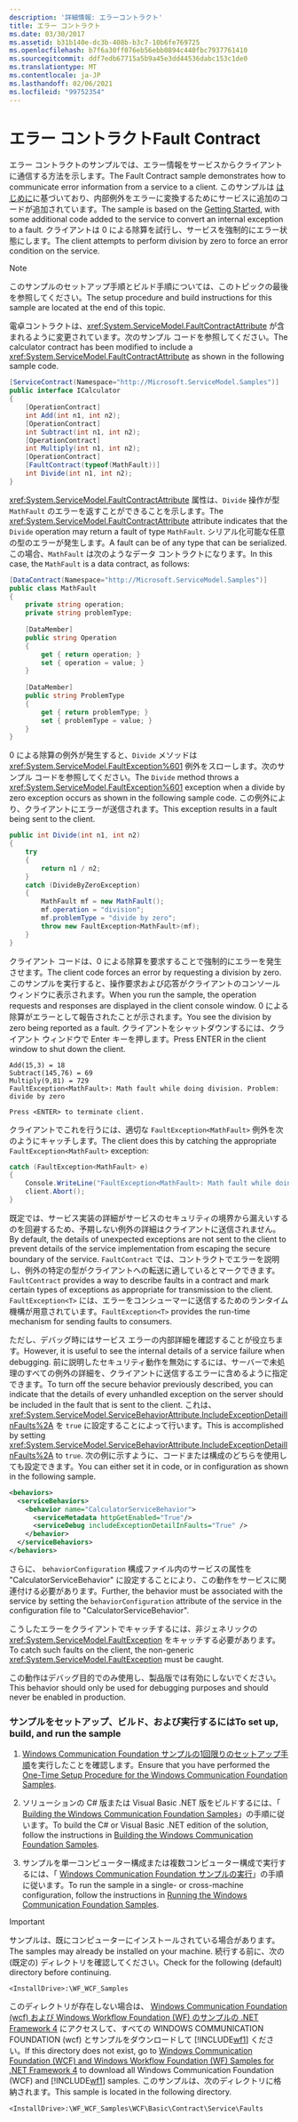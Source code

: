 ```yaml
---
description: '詳細情報: エラーコントラクト'
title: エラー コントラクト
ms.date: 03/30/2017
ms.assetid: b31b140e-dc3b-408b-b3c7-10b6fe769725
ms.openlocfilehash: b7f6a30ff076eb56ebb0894c440fbc7937761410
ms.sourcegitcommit: ddf7edb67715a5b9a45e3dd44536dabc153c1de0
ms.translationtype: MT
ms.contentlocale: ja-JP
ms.lasthandoff: 02/06/2021
ms.locfileid: "99752354"
---
```

# <a name="fault-contract"></a><span data-ttu-id="a551f-103">エラー コントラクト</span><span class="sxs-lookup"><span data-stu-id="a551f-103">Fault Contract</span></span>

<span data-ttu-id="a551f-104">エラー コントラクトのサンプルでは、エラー情報をサービスからクライアントに通信する方法を示します。</span><span class="sxs-lookup"><span data-stu-id="a551f-104">The Fault Contract sample demonstrates how to communicate error information from a service to a client.</span></span> <span data-ttu-id="a551f-105">このサンプルは [はじめに](getting-started-sample.md)に基づいており、内部例外をエラーに変換するためにサービスに追加のコードが追加されています。</span><span class="sxs-lookup"><span data-stu-id="a551f-105">The sample is based on the [Getting Started](getting-started-sample.md), with some additional code added to the service to convert an internal exception to a fault.</span></span> <span data-ttu-id="a551f-106">クライアントは 0 による除算を試行し、サービスを強制的にエラー状態にします。</span><span class="sxs-lookup"><span data-stu-id="a551f-106">The client attempts to perform division by zero to force an error condition on the service.</span></span>  
  
> [!NOTE]
> <span data-ttu-id="a551f-107">このサンプルのセットアップ手順とビルド手順については、このトピックの最後を参照してください。</span><span class="sxs-lookup"><span data-stu-id="a551f-107">The setup procedure and build instructions for this sample are located at the end of this topic.</span></span>  
  
 <span data-ttu-id="a551f-108">電卓コントラクトは、<xref:System.ServiceModel.FaultContractAttribute> が含まれるように変更されています。次のサンプル コードを参照してください。</span><span class="sxs-lookup"><span data-stu-id="a551f-108">The calculator contract has been modified to include a <xref:System.ServiceModel.FaultContractAttribute> as shown in the following sample code.</span></span>  
  
```csharp
[ServiceContract(Namespace="http://Microsoft.ServiceModel.Samples")]  
public interface ICalculator  
{  
    [OperationContract]  
    int Add(int n1, int n2);  
    [OperationContract]  
    int Subtract(int n1, int n2);  
    [OperationContract]  
    int Multiply(int n1, int n2);  
    [OperationContract]  
    [FaultContract(typeof(MathFault))]  
    int Divide(int n1, int n2);  
}  
```  
  
 <span data-ttu-id="a551f-109"><xref:System.ServiceModel.FaultContractAttribute> 属性は、`Divide` 操作が型 `MathFault` のエラーを返すことができることを示します。</span><span class="sxs-lookup"><span data-stu-id="a551f-109">The <xref:System.ServiceModel.FaultContractAttribute> attribute indicates that the `Divide` operation may return a fault of type `MathFault`.</span></span> <span data-ttu-id="a551f-110">シリアル化可能な任意の型のエラーが発生します。</span><span class="sxs-lookup"><span data-stu-id="a551f-110">A fault can be of any type that can be serialized.</span></span> <span data-ttu-id="a551f-111">この場合、`MathFault` は次のようなデータ コントラクトになります。</span><span class="sxs-lookup"><span data-stu-id="a551f-111">In this case, the `MathFault` is a data contract, as follows:</span></span>  
  
```csharp
[DataContract(Namespace="http://Microsoft.ServiceModel.Samples")]  
public class MathFault  
{
    private string operation;  
    private string problemType;  
  
    [DataMember]  
    public string Operation  
    {  
        get { return operation; }  
        set { operation = value; }  
    }  
  
    [DataMember]
    public string ProblemType  
    {  
        get { return problemType; }  
        set { problemType = value; }  
    }  
}  
```  
  
 <span data-ttu-id="a551f-112">0 による除算の例外が発生すると、`Divide` メソッドは <xref:System.ServiceModel.FaultException%601> 例外をスローします。次のサンプル コードを参照してください。</span><span class="sxs-lookup"><span data-stu-id="a551f-112">The `Divide` method throws a <xref:System.ServiceModel.FaultException%601> exception when a divide by zero exception occurs as shown in the following sample code.</span></span> <span data-ttu-id="a551f-113">この例外により、クライアントにエラーが送信されます。</span><span class="sxs-lookup"><span data-stu-id="a551f-113">This exception results in a fault being sent to the client.</span></span>  
  
```csharp
public int Divide(int n1, int n2)  
{  
    try  
    {  
        return n1 / n2;  
    }  
    catch (DivideByZeroException)  
    {  
        MathFault mf = new MathFault();  
        mf.operation = "division";  
        mf.problemType = "divide by zero";  
        throw new FaultException<MathFault>(mf);  
    }  
}  
```  
  
 <span data-ttu-id="a551f-114">クライアント コードは、0 による除算を要求することで強制的にエラーを発生させます。</span><span class="sxs-lookup"><span data-stu-id="a551f-114">The client code forces an error by requesting a division by zero.</span></span> <span data-ttu-id="a551f-115">このサンプルを実行すると、操作要求および応答がクライアントのコンソール ウィンドウに表示されます。</span><span class="sxs-lookup"><span data-stu-id="a551f-115">When you run the sample, the operation requests and responses are displayed in the client console window.</span></span> <span data-ttu-id="a551f-116">0 による除算がエラーとして報告されたことが示されます。</span><span class="sxs-lookup"><span data-stu-id="a551f-116">You see the division by zero being reported as a fault.</span></span> <span data-ttu-id="a551f-117">クライアントをシャットダウンするには、クライアント ウィンドウで Enter キーを押します。</span><span class="sxs-lookup"><span data-stu-id="a551f-117">Press ENTER in the client window to shut down the client.</span></span>  
  
```console  
Add(15,3) = 18  
Subtract(145,76) = 69  
Multiply(9,81) = 729  
FaultException<MathFault>: Math fault while doing division. Problem: divide by zero  
  
Press <ENTER> to terminate client.  
```  
  
 <span data-ttu-id="a551f-118">クライアントでこれを行うには、適切な `FaultException<MathFault>` 例外を次のようにキャッチします。</span><span class="sxs-lookup"><span data-stu-id="a551f-118">The client does this by catching the appropriate `FaultException<MathFault>` exception:</span></span>  
  
```csharp
catch (FaultException<MathFault> e)  
{  
    Console.WriteLine("FaultException<MathFault>: Math fault while doing " + e.Detail.operation + ". Problem: " + e.Detail.problemType);  
    client.Abort();  
}  
```  
  
 <span data-ttu-id="a551f-119">既定では、サービス実装の詳細がサービスのセキュリティの境界から漏えいするのを回避するため、予期しない例外の詳細はクライアントに送信されません。</span><span class="sxs-lookup"><span data-stu-id="a551f-119">By default, the details of unexpected exceptions are not sent to the client to prevent details of the service implementation from escaping the secure boundary of the service.</span></span> <span data-ttu-id="a551f-120">`FaultContract` では、コントラクトでエラーを説明し、例外の特定の型がクライアントへの転送に適しているとマークできます。</span><span class="sxs-lookup"><span data-stu-id="a551f-120">`FaultContract` provides a way to describe faults in a contract and mark certain types of exceptions as appropriate for transmission to the client.</span></span> <span data-ttu-id="a551f-121">`FaultException<T>` には、エラーをコンシューマーに送信するためのランタイム機構が用意されています。</span><span class="sxs-lookup"><span data-stu-id="a551f-121">`FaultException<T>` provides the run-time mechanism for sending faults to consumers.</span></span>  
  
 <span data-ttu-id="a551f-122">ただし、デバッグ時にはサービス エラーの内部詳細を確認することが役立ちます。</span><span class="sxs-lookup"><span data-stu-id="a551f-122">However, it is useful to see the internal details of a service failure when debugging.</span></span> <span data-ttu-id="a551f-123">前に説明したセキュリティ動作を無効にするには、サーバーで未処理のすべての例外の詳細を、クライアントに送信するエラーに含めるように指定できます。</span><span class="sxs-lookup"><span data-stu-id="a551f-123">To turn off the secure behavior previously described, you can indicate that the details of every unhandled exception on the server should be included in the fault that is sent to the client.</span></span> <span data-ttu-id="a551f-124">これは、<xref:System.ServiceModel.ServiceBehaviorAttribute.IncludeExceptionDetailInFaults%2A> を `true` に設定することによって行います。</span><span class="sxs-lookup"><span data-stu-id="a551f-124">This is accomplished by setting <xref:System.ServiceModel.ServiceBehaviorAttribute.IncludeExceptionDetailInFaults%2A> to `true`.</span></span> <span data-ttu-id="a551f-125">次の例に示すように、コードまたは構成のどちらを使用しても設定できます。</span><span class="sxs-lookup"><span data-stu-id="a551f-125">You can either set it in code, or in configuration as shown in the following sample.</span></span>  
  
```xml  
<behaviors>  
  <serviceBehaviors>  
    <behavior name="CalculatorServiceBehavior">  
      <serviceMetadata httpGetEnabled="True"/>  
      <serviceDebug includeExceptionDetailInFaults="True" />  
    </behavior>  
  </serviceBehaviors>  
</behaviors>  
```  
  
 <span data-ttu-id="a551f-126">さらに、 `behaviorConfiguration` 構成ファイル内のサービスの属性を "CalculatorServiceBehavior" に設定することにより、この動作をサービスに関連付ける必要があります。</span><span class="sxs-lookup"><span data-stu-id="a551f-126">Further, the behavior must be associated with the service by setting the `behaviorConfiguration` attribute of the service in the configuration file to "CalculatorServiceBehavior".</span></span>  
  
 <span data-ttu-id="a551f-127">こうしたエラーをクライアントでキャッチするには、非ジェネリックの <xref:System.ServiceModel.FaultException> をキャッチする必要があります。</span><span class="sxs-lookup"><span data-stu-id="a551f-127">To catch such faults on the client, the non-generic <xref:System.ServiceModel.FaultException> must be caught.</span></span>  
  
 <span data-ttu-id="a551f-128">この動作はデバッグ目的でのみ使用し、製品版では有効にしないでください。</span><span class="sxs-lookup"><span data-stu-id="a551f-128">This behavior should only be used for debugging purposes and should never be enabled in production.</span></span>  
  
### <a name="to-set-up-build-and-run-the-sample"></a><span data-ttu-id="a551f-129">サンプルをセットアップ、ビルド、および実行するには</span><span class="sxs-lookup"><span data-stu-id="a551f-129">To set up, build, and run the sample</span></span>  
  
1. <span data-ttu-id="a551f-130">[Windows Communication Foundation サンプルの1回限りのセットアップ手順](one-time-setup-procedure-for-the-wcf-samples.md)を実行したことを確認します。</span><span class="sxs-lookup"><span data-stu-id="a551f-130">Ensure that you have performed the [One-Time Setup Procedure for the Windows Communication Foundation Samples](one-time-setup-procedure-for-the-wcf-samples.md).</span></span>  
  
2. <span data-ttu-id="a551f-131">ソリューションの C# 版または Visual Basic .NET 版をビルドするには、「 [Building the Windows Communication Foundation Samples](building-the-samples.md)」の手順に従います。</span><span class="sxs-lookup"><span data-stu-id="a551f-131">To build the C# or Visual Basic .NET edition of the solution, follow the instructions in [Building the Windows Communication Foundation Samples](building-the-samples.md).</span></span>  
  
3. <span data-ttu-id="a551f-132">サンプルを単一コンピューター構成または複数コンピューター構成で実行するには、「 [Windows Communication Foundation サンプルの実行](running-the-samples.md)」の手順に従います。</span><span class="sxs-lookup"><span data-stu-id="a551f-132">To run the sample in a single- or cross-machine configuration, follow the instructions in [Running the Windows Communication Foundation Samples](running-the-samples.md).</span></span>  
  
> [!IMPORTANT]
> <span data-ttu-id="a551f-133">サンプルは、既にコンピューターにインストールされている場合があります。</span><span class="sxs-lookup"><span data-stu-id="a551f-133">The samples may already be installed on your machine.</span></span> <span data-ttu-id="a551f-134">続行する前に、次の (既定の) ディレクトリを確認してください。</span><span class="sxs-lookup"><span data-stu-id="a551f-134">Check for the following (default) directory before continuing.</span></span>  
>
> `<InstallDrive>:\WF_WCF_Samples`  
>
> <span data-ttu-id="a551f-135">このディレクトリが存在しない場合は、 [Windows Communication Foundation (wcf) および Windows Workflow Foundation (WF) のサンプルの .NET Framework 4](https://www.microsoft.com/download/details.aspx?id=21459) にアクセスして、すべての WINDOWS COMMUNICATION FOUNDATION (wcf) とサンプルをダウンロードして [!INCLUDE[wf1](../../../../includes/wf1-md.md)] ください。</span><span class="sxs-lookup"><span data-stu-id="a551f-135">If this directory does not exist, go to [Windows Communication Foundation (WCF) and Windows Workflow Foundation (WF) Samples for .NET Framework 4](https://www.microsoft.com/download/details.aspx?id=21459) to download all Windows Communication Foundation (WCF) and [!INCLUDE[wf1](../../../../includes/wf1-md.md)] samples.</span></span> <span data-ttu-id="a551f-136">このサンプルは、次のディレクトリに格納されます。</span><span class="sxs-lookup"><span data-stu-id="a551f-136">This sample is located in the following directory.</span></span>  
>
> `<InstallDrive>:\WF_WCF_Samples\WCF\Basic\Contract\Service\Faults`  
